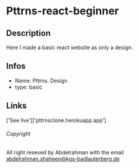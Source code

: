 # Pttrns-react-beginner

## Description 
Here I made a basic react website as only a design.

## Infos
- Name: Pttrns. Design
- type: basic

## Links

['See live']['pttrnsclone.herokuapp.app']

###### Copyright 
All right reseved by Abdelrahman with the email 
abdelrahman.shaheen@kgs-badlauterberg.de
